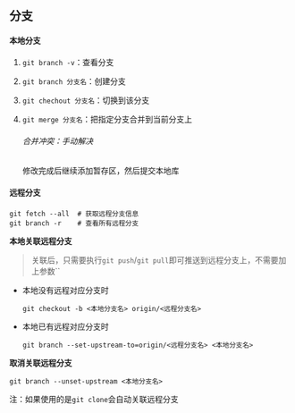 ##  分支

#### 本地分支

1. `git branch -v`：查看分支

2. `git branch 分支名`：创建分支

3. `git chechout 分支名`：切换到该分支

4. `git merge 分支名`：把指定分支合并到当前分支上

   ###### 合并冲突：手动解决

   修改完成后继续添加暂存区，然后提交本地库

   

#### 远程分支

```shel
git fetch --all  # 获取远程分支信息
git branch -r    # 查看所有远程分支
```



**本地关联远程分支**

> 关联后，只需要执行`git push`/`git pull`即可推送到远程分支上，不需要加上参数``

- 本地没有远程对应分支时

  `git checkout -b <本地分支名> origin/<远程分支名>`

- 本地已有远程对应分支时

  `git branch --set-upstream-to=origin/<远程分支名> <本地分支名>`

**取消关联远程分支**

`git branch --unset-upstream <本地分支名>`



注：如果使用的是`git clone`会自动关联远程分支

